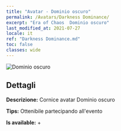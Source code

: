 ```yaml
---
title: "Avatar - Dominio oscuro"
permalink: /Avatars/Darkness Dominance/
excerpt: "Era of Chaos  Dominio oscuro"
last_modified_at: 2021-07-27
locale: it
ref: "Darkness Dominance.md"
toc: false
classes: wide
---
```

 ![Dominio oscuro](/images/a/avatarFrame_34.png)

## Dettagli

 **Descrizione:** Cornice avatar Dominio oscuro 

 **Tips:** Ottenibile partecipando all'evento 

 **Is available:**  + 

